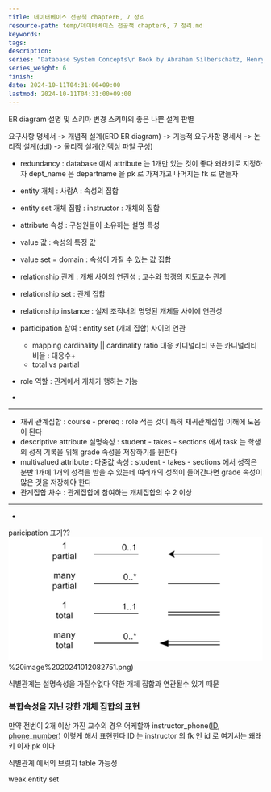 ```yaml
---
title: 데이터베이스 전공책 chapter6, 7 정리
resource-path: temp/데이터베이스 전공책 chapter6, 7 정리.md
keywords:
tags:
description:
series: "Database System Concepts\r Book by Abraham Silberschatz, Henry F. Korth, and S. Sudarshan"
series_weight: 6
finish:
date: 2024-10-11T04:31:00+09:00
lastmod: 2024-10-11T04:31:00+09:00
---
```

ER diagram 설명 및 스키마 변경
스키마의 좋은 나쁜 설계 판별

요구사항 명세서 -> 개념적 설계(ERD ER diagram) -> 기능적 요구사항 명세서 -> 논리적 설계(ddl) -> 물리적 설계(인덱싱 파일 구성)

- redundancy : database 에서 attribute 는 1개만 있는 것이 좋다 왜래키로 지정하자 dept_name 은 departname 을 pk 로 가져가고 나머지는 fk 로 만들자

- entity 개체 : 사람A : 속성의 집합
- entity set 개체 집합 : instructor : 개체의 집합
- attribute 속성 : 구성원들이 소유하는 설명 특성
- value 값 : 속성의 특정 값
- value set = domain : 속성이 가질 수 있는 값 집합
- relationship 관계 : 개채 사이의 연관성 : 교수와 학갱의 지도교수 관계
- relationship set : 관계 집합
- relationship instance : 실제 조직내의 명명된 개체들 사이에 연관성
- participation 참여 : entity set (개체 집합) 사이의 연관
	- mapping cardinality || cardinality ratio 대응 키디널리티 또는 카니널리티 비율 : 대응수+
	- total vs partial
- role 역할 : 관계에서 개체가 행하는 기능
- 
---
- 재귀 관계집합 : course - prereq : role 적는 것이 특히 재귀관계집합 이해에 도움이 된다
- descriptive attribute 설명속성 : student - takes - sections 에서 task 는 학생의 성적 기록을 위해 grade 속성을 저장하기를 원한다
- multivalued attribute : 다중값 속성 : student - takes - sections 에서 성적은 분반 1개에 1개의 성적을 받을 수 있는데 여러개의 성적이 들어간다면 grade 속성이 많은 것을 저장해야 한다
- 관계집합 차수 : 관계집합에 참여하는 개체집합의 수 2 이상
---
- 

paricipation 표기??
![](../08.media/20241012082751.png)%20image%2020241012082751.png)



식별관계는 설명속성을 가질수없다 약한 개체 집합과 연관될수 있기 때문





### 복합속성을 지닌 강한 개체 집합의 표현
만약 전번이 2개 이상 가진 교수의 경우 어케할까
instructor_phone(<u>ID</u>, <u>phone_number</u>)
이렇게 해서 표현한다
ID 는 instructor 의 fk 인 id 로 여기서는 왜래키 이자 pk 이다












식별관계 에서의 브릿지 table 가능성

weak entity set


